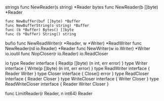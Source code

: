 strings
	func NewReader(s string) *Reader
bytes
	func NewReader(b []byte) *Reader

    func NewBuffer(buf []byte) *Buffer
    func NewBufferString(s string) *Buffer
    func (b *Buffer) Bytes() []byte
    func (b *Buffer) String() string
bufio
	func NewReadWriter(r *Reader, w *Writer) *ReadWriter
	func NewReader(rd io.Reader) *Reader
	func NewWriter(w io.Writer) *Writer
io.ioutil
	func NopCloser(r io.Reader) io.ReadCloser

io
type Reader interface {
    Read(p []byte) (n int, err error)
}
type Writer interface {
    Write(p []byte) (n int, err error)
}
type ReadWriter interface {
    Reader
    Writer
}
type Closer interface {
    Close() error
}
type ReadCloser interface {
    Reader
    Closer
}
type WriteCloser interface {
    Writer
    Closer
}
type ReadWriteCloser interface {
    Reader
    Writer
    Closer
}

func LimitReader(r Reader, n int64) Reader
